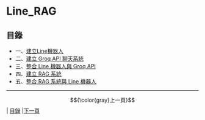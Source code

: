 # Line_RAG
## 目錄
*  一、[建立Line機器人](STEP_1.md)
*  二、[建立 Groq API 聊天系統](STEP_2.md)
*  三、[整合 Line 機器人與 Groq API](STEP_3.md)
*  四、[建立 RAG 系統](STEP_4.md)
*  五、[整合 RAG 系統與 Line 機器人](STEP_.md)

---

$${\color{gray}上一頁}$$| [目錄](README.md) |[下一頁](STEP_1.md)
